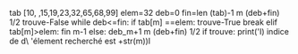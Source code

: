 tab [10, ,15,19,23,32,65,68,99]
elem=32
deb=0
fin=len (tab)-1
m (deb+fin) 1/2
trouve-False
while deb<=fin:
     if tab[m] ==elem:
         trouve-True
         break
     elif tab[m]>elem:
         fin m-1
     else:
         deb_m+1
     m (deb+fin) 1/2
 if trouve:
    print('I) indice de d\ 'élement recherché est +str(m))I
